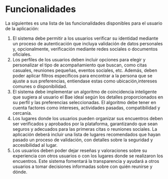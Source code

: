 # Funcionalidades

La siguientes es una lista de las funcionalidades disponibles para el usuario de la aplicación:

1. El sistema debe permitir a los usuarios verificar su identidad mediante un proceso de autenticación que incluya validación de datos personales y, opcionalmente, verificación mediante redes sociales o documentos oficiales.
2. Los perfiles de los usuarios deben incluir opciones para elegir y personalizar el tipo de acompañamiento que buscan, como citas casuales, reuniones pequeñas, eventos sociales, etc. Además, deben poder aplicar filtros específicos para encontrar a la persona que se ajuste a sus preferencias, entiendase estas como ubicación,intereses comunes o disponibilidad.
3. El sistema debe implementar un algoritmo de coincidencia inteligente que sugiera al usuario el Bae ideal según los detalles proporcionados en su perfil y las preferencias seleccionadas. El algoritmo debe tener en cuenta factores como intereses, actividades pasadas, compatibilidad y cercanía.
4. Los lugares donde los usuarios pueden organizar sus encuentros deben ser verificados y aprobados por la plataforma, garantizando que sean seguros y adecuados para las primeras citas o reuniones sociales. La aplicación deberá incluir una lista de lugares recomendados que hayan pasado un proceso de validación, con detalles sobre la seguridad y accesibilidad al lugar.
5. Los usuarios deben poder dejar reseñas y valoraciones sobre su experiencia con otros usuarios o con los lugares donde se realizaron los encuentros. Este sistema fomentará la transparencia y ayudará a otros usuarios a tomar decisiones informadas sobre con quién reunirse y dónde.
